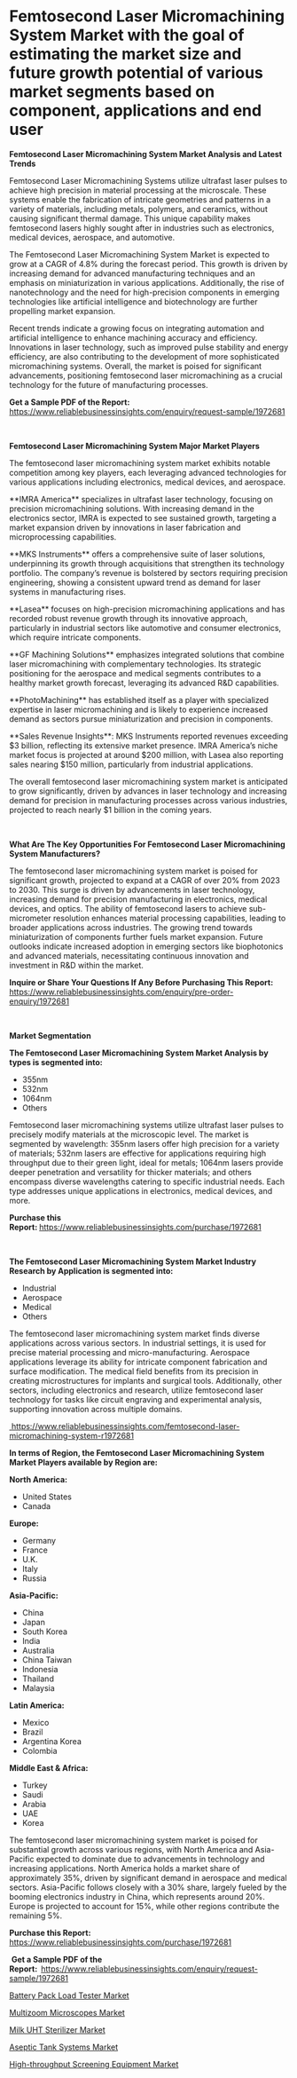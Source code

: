 <p><h1>Femtosecond Laser Micromachining System Market with the goal of estimating the market size and future growth potential of various market segments based on component, applications and end user</h1></p><p><strong>Femtosecond Laser Micromachining System Market Analysis and Latest Trends</strong></p>
<p><p>Femtosecond Laser Micromachining Systems utilize ultrafast laser pulses to achieve high precision in material processing at the microscale. These systems enable the fabrication of intricate geometries and patterns in a variety of materials, including metals, polymers, and ceramics, without causing significant thermal damage. This unique capability makes femtosecond lasers highly sought after in industries such as electronics, medical devices, aerospace, and automotive.</p><p>The Femtosecond Laser Micromachining System Market is expected to grow at a CAGR of 4.8% during the forecast period. This growth is driven by increasing demand for advanced manufacturing techniques and an emphasis on miniaturization in various applications. Additionally, the rise of nanotechnology and the need for high-precision components in emerging technologies like artificial intelligence and biotechnology are further propelling market expansion.</p><p>Recent trends indicate a growing focus on integrating automation and artificial intelligence to enhance machining accuracy and efficiency. Innovations in laser technology, such as improved pulse stability and energy efficiency, are also contributing to the development of more sophisticated micromachining systems. Overall, the market is poised for significant advancements, positioning femtosecond laser micromachining as a crucial technology for the future of manufacturing processes.</p></p>
<p><strong>Get a Sample PDF of the Report:&nbsp;</strong> <a href="https://www.reliablebusinessinsights.com/enquiry/request-sample/1972681?utm_campaign=1873&utm_medium=2&utm_source=Github&utm_content=ia&utm_term=02032025&utm_id=femtosecond-laser-micromachining-system">https://www.reliablebusinessinsights.com/enquiry/request-sample/1972681</a></p>
<p>&nbsp;</p>
<p><strong>Femtosecond Laser Micromachining System Major Market Players</strong></p>
<p><p>The femtosecond laser micromachining system market exhibits notable competition among key players, each leveraging advanced technologies for various applications including electronics, medical devices, and aerospace.</p><p>**IMRA America** specializes in ultrafast laser technology, focusing on precision micromachining solutions. With increasing demand in the electronics sector, IMRA is expected to see sustained growth, targeting a market expansion driven by innovations in laser fabrication and microprocessing capabilities.</p><p>**MKS Instruments** offers a comprehensive suite of laser solutions, underpinning its growth through acquisitions that strengthen its technology portfolio. The company’s revenue is bolstered by sectors requiring precision engineering, showing a consistent upward trend as demand for laser systems in manufacturing rises.</p><p>**Lasea** focuses on high-precision micromachining applications and has recorded robust revenue growth through its innovative approach, particularly in industrial sectors like automotive and consumer electronics, which require intricate components.</p><p>**GF Machining Solutions** emphasizes integrated solutions that combine laser micromachining with complementary technologies. Its strategic positioning for the aerospace and medical segments contributes to a healthy market growth forecast, leveraging its advanced R&D capabilities.</p><p>**PhotoMachining** has established itself as a player with specialized expertise in laser micromachining and is likely to experience increased demand as sectors pursue miniaturization and precision in components.</p><p>**Sales Revenue Insights**: MKS Instruments reported revenues exceeding $3 billion, reflecting its extensive market presence. IMRA America’s niche market focus is projected at around $200 million, with Lasea also reporting sales nearing $150 million, particularly from industrial applications.</p><p>The overall femtosecond laser micromachining system market is anticipated to grow significantly, driven by advances in laser technology and increasing demand for precision in manufacturing processes across various industries, projected to reach nearly $1 billion in the coming years.</p></p>
<p>&nbsp;</p>
<p><strong>What Are The Key Opportunities For Femtosecond Laser Micromachining System Manufacturers?</strong></p>
<p><p>The femtosecond laser micromachining system market is poised for significant growth, projected to expand at a CAGR of over 20% from 2023 to 2030. This surge is driven by advancements in laser technology, increasing demand for precision manufacturing in electronics, medical devices, and optics. The ability of femtosecond lasers to achieve sub-micrometer resolution enhances material processing capabilities, leading to broader applications across industries. The growing trend towards miniaturization of components further fuels market expansion. Future outlooks indicate increased adoption in emerging sectors like biophotonics and advanced materials, necessitating continuous innovation and investment in R&D within the market.</p></p>
<p><strong>Inquire or Share Your Questions If Any Before Purchasing This Report:</strong> <a href="https://www.reliablebusinessinsights.com/enquiry/pre-order-enquiry/1972681?utm_campaign=1873&utm_medium=2&utm_source=Github&utm_content=ia&utm_term=02032025&utm_id=femtosecond-laser-micromachining-system">https://www.reliablebusinessinsights.com/enquiry/pre-order-enquiry/1972681</a></p>
<p>&nbsp;</p>
<p><strong>Market Segmentation</strong></p>
<p><strong>The Femtosecond Laser Micromachining System Market Analysis by types is segmented into:</strong></p>
<p><ul><li>355nm</li><li>532nm</li><li>1064nm</li><li>Others</li></ul></p>
<p><p>Femtosecond laser micromachining systems utilize ultrafast laser pulses to precisely modify materials at the microscopic level. The market is segmented by wavelength: 355nm lasers offer high precision for a variety of materials; 532nm lasers are effective for applications requiring high throughput due to their green light, ideal for metals; 1064nm lasers provide deeper penetration and versatility for thicker materials; and others encompass diverse wavelengths catering to specific industrial needs. Each type addresses unique applications in electronics, medical devices, and more.</p></p>
<p><strong>Purchase this Report:&nbsp;</strong><a href="https://www.reliablebusinessinsights.com/purchase/1972681?utm_campaign=1873&utm_medium=2&utm_source=Github&utm_content=ia&utm_term=02032025&utm_id=femtosecond-laser-micromachining-system">https://www.reliablebusinessinsights.com/purchase/1972681</a></p>
<p>&nbsp;</p>
<p><strong>The Femtosecond Laser Micromachining System Market Industry Research by Application is segmented into:</strong></p>
<p><ul><li>Industrial</li><li>Aerospace</li><li>Medical</li><li>Others</li></ul></p>
<p><p>The femtosecond laser micromachining system market finds diverse applications across various sectors. In industrial settings, it is used for precise material processing and micro-manufacturing. Aerospace applications leverage its ability for intricate component fabrication and surface modification. The medical field benefits from its precision in creating microstructures for implants and surgical tools. Additionally, other sectors, including electronics and research, utilize femtosecond laser technology for tasks like circuit engraving and experimental analysis, supporting innovation across multiple domains.</p></p>
<p><a href="https://www.reliablebusinessinsights.com/femtosecond-laser-micromachining-system-r1972681?utm_campaign=1873&utm_medium=2&utm_source=Github&utm_content=ia&utm_term=02032025&utm_id=femtosecond-laser-micromachining-system">&nbsp;https://www.reliablebusinessinsights.com/femtosecond-laser-micromachining-system-r1972681</a></p>
<p><strong>In terms of Region, the Femtosecond Laser Micromachining System Market Players available by Region are:</strong></p>
<p>
    <p> <strong> North America: </strong>
        <ul>
            <li>United States</li>
            <li>Canada</li>
        </ul>
        </p> 
    <p> <strong> Europe: </strong>
        <ul>
            <li>Germany</li>
            <li>France</li>
            <li>U.K.</li>
            <li>Italy</li>
            <li>Russia</li>
        </ul>
        </p> 
    <p> <strong> Asia-Pacific: </strong>
        <ul>
            <li>China</li>
            <li>Japan</li>
            <li>South Korea</li>
            <li>India</li>
            <li>Australia</li>
            <li>China Taiwan</li>
            <li>Indonesia</li>
            <li>Thailand</li>
            <li>Malaysia</li>
        </ul>
        </p> 
    <p> <strong> Latin America: </strong>
        <ul>
            <li>Mexico</li>
            <li>Brazil</li>
            <li>Argentina Korea</li>
            <li>Colombia</li>
        </ul>
        </p> 
    <p> <strong> Middle East & Africa: </strong>
        <ul>
            <li>Turkey</li>
            <li>Saudi</li>
            <li>Arabia</li>
            <li>UAE</li>
            <li>Korea</li>
        </ul>
    </p>
    </p>
<p><p>The femtosecond laser micromachining system market is poised for substantial growth across various regions, with North America and Asia-Pacific expected to dominate due to advancements in technology and increasing applications. North America holds a market share of approximately 35%, driven by significant demand in aerospace and medical sectors. Asia-Pacific follows closely with a 30% share, largely fueled by the booming electronics industry in China, which represents around 20%. Europe is projected to account for 15%, while other regions contribute the remaining 5%.</p></p>
<p><strong>Purchase this Report: </strong><a href="https://www.reliablebusinessinsights.com/purchase/1972681?utm_campaign=1873&utm_medium=2&utm_source=Github&utm_content=ia&utm_term=02032025&utm_id=femtosecond-laser-micromachining-system">https://www.reliablebusinessinsights.com/purchase/1972681</a></p>
<p>&nbsp;<strong>Get a Sample PDF of the Report:&nbsp;&nbsp;</strong><a href="https://www.reliablebusinessinsights.com/enquiry/request-sample/1972681?utm_campaign=1873&utm_medium=2&utm_source=Github&utm_content=ia&utm_term=02032025&utm_id=femtosecond-laser-micromachining-system">https://www.reliablebusinessinsights.com/enquiry/request-sample/1972681</a></p>
<p><strong></strong></p>
<p><p><a href="https://github.com/sanokdagada01/Market-Research-Report-List-1/blob/main/battery-pack-load-tester-market.md?utm_campaign=1873&utm_medium=2&utm_source=Github&utm_content=ia&utm_term=02032025&utm_id=femtosecond-laser-micromachining-system">Battery Pack Load Tester Market</a></p><p><a href="https://github.com/zappasuccofz/Market-Research-Report-List-1/blob/main/multizoom-microscopes-market.md?utm_campaign=1873&utm_medium=2&utm_source=Github&utm_content=ia&utm_term=02032025&utm_id=femtosecond-laser-micromachining-system">Multizoom Microscopes Market</a></p><p><a href="https://github.com/lamlebienz7j/Market-Research-Report-List-1/blob/main/milk-uht-sterilizer-market.md?utm_campaign=1873&utm_medium=2&utm_source=Github&utm_content=ia&utm_term=02032025&utm_id=femtosecond-laser-micromachining-system">Milk UHT Sterilizer Market</a></p><p><a href="https://github.com/haajipauget/Market-Research-Report-List-1/blob/main/aseptic-tank-systems-market.md?utm_campaign=1873&utm_medium=2&utm_source=Github&utm_content=ia&utm_term=02032025&utm_id=femtosecond-laser-micromachining-system">Aseptic Tank Systems Market</a></p><p><a href="https://github.com/popoialraih3/Market-Research-Report-List-1/blob/main/high-throughput-screening-equipment-market.md?utm_campaign=1873&utm_medium=2&utm_source=Github&utm_content=ia&utm_term=02032025&utm_id=femtosecond-laser-micromachining-system">High-throughput Screening Equipment Market</a></p></p>